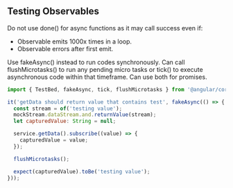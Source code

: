 ## Testing Observables

Do not use done() for async functions as it may call success even if:

- Observable emits 1000x times in a loop.
- Observable errors after first emit.

Use fakeAsync() instead to run codes synchronously. Can call flushMicrotasks() to run any pending micro tasks or tick() to execute asynchronous code within that timeframe. Can
use both for promises.

```js
import { TestBed, fakeAsync, tick, flushMicrotasks } from '@angular/core/testing';

it('getData should return value that contains test', fakeAsync(() => {
  const stream = of('testing value');
  mockStream.dataStream.and.returnValue(stream);
  let capturedValue: String = null;

  service.getData().subscribe((value) => {
    capturedValue = value;
  });

  flushMicrotasks();

  expect(capturedValue).toBe('testing value');
}));
```
